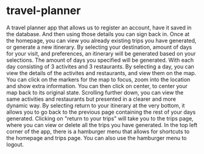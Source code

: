 # travel-planner

A travel planner app that allows us to register an account, have it saved in the database. And then using those details you can sign back in. Once at the homepage, you can view you already existing trips you have generated, or generate a new itinerary. By selecting your destination, amount of days for your visit, and preferences, an itinerary will be generated based on your selections. The amount of days you specified will be generated. With each day consisting of 3 activites and 3 restaurants. By selecting a day, you can view the details of the activites and restaurants, and view them on the map. You can click on the markers for the map to focus, zoom into the location and show extra information. You can then click on center, to center your map back to its original state. Scrolling further down, you can view the same activities and restaurants but presented in a clearer and more dynamic way. By selecting return to your itinerary at the very bottom, it allows you to go back to the previous page containing the rest of your days generated. Clicking on "return to your trips" will take you to the trips page, where you can view or delete all the trips you have generated. In the top left corner of the app, there is a hamburger menu that allows for shortcuts to the homepage and trips page. You can also use the hamburger menu to logout.
